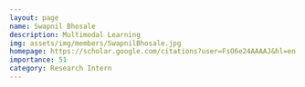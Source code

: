 ```yaml
---
layout: page
name: Swapnil Bhosale
description: Multimodal Learning
img: assets/img/members/SwapnilBhosale.jpg
homepage: https://scholar.google.com/citations?user=FsO6e24AAAAJ&hl=en
importance: 51
category: Research Intern
---
```

